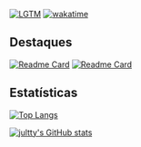 [![LGTM](https://img.shields.io/badge/lgtm-jultty-purple?style=for-the-badge&logo=lgtm)](https://lgtm.com/people/jultty) [![wakatime](https://wakatime.com/badge/user/ee7c148b-ee2b-40cf-85c0-50caf36a4dbe.svg?style=for-the-badge)](https://wakatime.com/@ee7c148b-ee2b-40cf-85c0-50caf36a4dbe)

## Destaques

[![Readme Card](https://github-readme-stats.vercel.app/api/pin/?username=jultty&repo=jultty.github.io&theme=tokyonight&text_color=D0D0D0)](https://github.com/jultty/jultty.github.io)
[![Readme Card](https://github-readme-stats.vercel.app/api/pin/?username=jultty&repo=semtec-api&theme=tokyonight&text_color=D0D0D0)](https://github.com/jultty/semtec-api)

## Estatísticas

[![Top Langs](https://github-readme-stats.vercel.app/api/top-langs/?username=jultty&hide=javascript&theme=tokyonight&text_color=D0D0D0&custom_title=Linguagens%20mais%20usadas&layout=compact)](https://wakatime.com/share/@jultty/f1cde1ce-b0ba-4c23-8c9c-9502d53818bb.svg)

[![jultty's GitHub stats](https://github-readme-stats.vercel.app/api?username=jultty&theme=tokyonight&text_color=D0D0D0&custom_title=Estatísticas%20de%20jultty&show_icons=true&count_private=true)](https://github.com/jultty)
